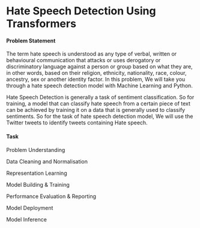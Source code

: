 # Hate Speech Detection Using Transformers

#### Problem Statement

The term hate speech is understood as any type of verbal, written or behavioural communication that attacks or uses derogatory or discriminatory language against a person or group based on what they are, in other words, based on their religion, ethnicity, nationality, race, colour, ancestry, sex or another identity factor. In this problem, We will take you through a hate speech detection model with Machine Learning and Python.

Hate Speech Detection is generally a task of sentiment classification. So for training, a model that can classify hate speech from a certain piece of text can be achieved by training it on a data that is generally used to classify sentiments. So for the task of hate speech detection model, We will use the Twitter tweets to identify tweets containing  Hate speech.


#### Task
Problem Understanding

Data Cleaning and Normalisation

Representation Learning

Model Building & Training

Performance Evaluation & Reporting

Model Deployment

Model Inference
